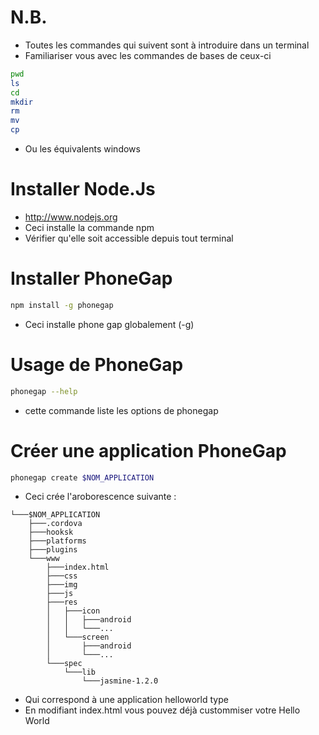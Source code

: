 # N.B. 
- Toutes les commandes qui suivent sont à introduire dans un terminal
- Familiariser vous avec les commandes de bases de ceux-ci
```sh
pwd
ls
cd
mkdir
rm
mv
cp
```
- Ou les équivalents windows

# Installer Node.Js
- http://www.nodejs.org
- Ceci installe la commande npm
- Vérifier qu'elle soit accessible depuis tout terminal

#  Installer PhoneGap
```sh
npm install -g phonegap
```
- Ceci installe phone gap globalement (-g)

# Usage de PhoneGap
```sh
phonegap --help
```
- cette commande liste les options de phonegap

# Créer une application PhoneGap
```sh
phonegap create $NOM_APPLICATION
```
- Ceci crée l'aroborescence suivante : 
```
└───$NOM_APPLICATION
    ├───.cordova
    ├───hooksk
    ├───platforms
    ├───plugins
    └───www
        ├───index.html
        ├───css
        ├───img
        ├───js
        ├───res
        │   ├───icon
        │   │   ├───android
        │   │   └───...        
        │   └───screen
        │       ├───android
        │       └───...
        └───spec
            └───lib
                └───jasmine-1.2.0
```
- Qui correspond à une application helloworld type
- En modifiant  index.html vous pouvez déjà custommiser votre Hello World
